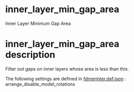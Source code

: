 
# inner_layer_min_gap_area
Inner Layer Minimum Gap Area


# inner_layer_min_gap_area description
Filter out gaps on inner layers whose area is less than this.

The following settings are defined in [fdmprinter.def.json](https://github.com/smartavionics/Cura/blob/mb-master/resources/definitions/fdmprinter.def.json) : arrange_disable_model_rotations

